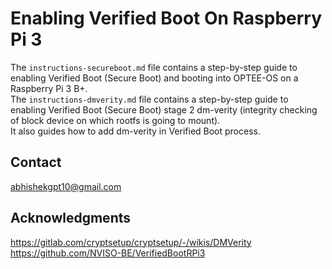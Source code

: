 # Enabling Verified Boot On Raspberry Pi 3


The `instructions-secureboot.md` file contains a step-by-step guide to enabling Verified Boot (Secure Boot) and booting into OPTEE-OS on a Raspberry Pi 3 B+.\
The `instructions-dmverity.md` file contains a step-by-step guide to enabling Verified Boot (Secure Boot) stage 2 dm-verity (integrity checking of block device on which rootfs is going to mount).\
It also guides how to add dm-verity in Verified Boot process.

## Contact

abhishekgpt10@gmail.com


## Acknowledgments

https://gitlab.com/cryptsetup/cryptsetup/-/wikis/DMVerity \
https://github.com/NVISO-BE/VerifiedBootRPi3
